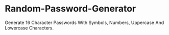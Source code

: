 # Random-Password-Generator
Generate 16 Character Passwords With Symbols, Numbers, Uppercase And Lowercase Characters.

